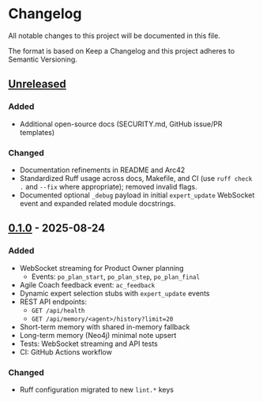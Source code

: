 # Changelog

All notable changes to this project will be documented in this file.

The format is based on Keep a Changelog and this project adheres to Semantic Versioning.

## [Unreleased]
### Added
- Additional open-source docs (SECURITY.md, GitHub issue/PR templates)

### Changed
- Documentation refinements in README and Arc42
- Standardized Ruff usage across docs, Makefile, and CI (use `ruff check .` and `--fix` where appropriate); removed invalid flags.
- Documented optional `_debug` payload in initial `expert_update` WebSocket event and expanded related module docstrings.

## [0.1.0] - 2025-08-24
### Added
- WebSocket streaming for Product Owner planning
  - Events: `po_plan_start`, `po_plan_step`, `po_plan_final`
- Agile Coach feedback event: `ac_feedback`
- Dynamic expert selection stubs with `expert_update` events
- REST API endpoints:
  - `GET /api/health`
  - `GET /api/memory/<agent>/history?limit=20`
- Short-term memory with shared in-memory fallback
- Long-term memory (Neo4j) minimal note upsert
- Tests: WebSocket streaming and API tests
- CI: GitHub Actions workflow

### Changed
- Ruff configuration migrated to new `lint.*` keys

[Unreleased]: https://github.com/your-org/aiteam/compare/v0.1.0...HEAD
[0.1.0]: https://github.com/your-org/aiteam/releases/tag/v0.1.0
